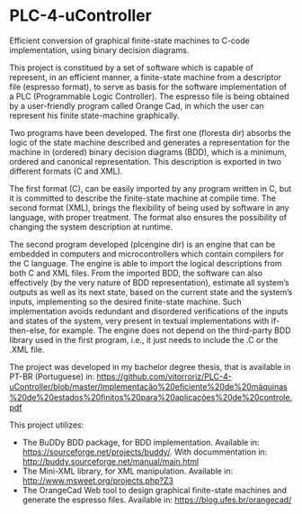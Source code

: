 # PLC-4-uController
Efficient conversion of graphical finite-state machines to C-code implementation, using binary decision diagrams.

This project is constitued by a set of software which is capable of represent, in an efficient manner, a finite-state machine from a descriptor file (espresso format), to serve as basis for the software implementation of a PLC (Programmable Logic Controller). The espresso file is being obtained by a user-friendly program called Orange Cad, in which the user can represent his finite state-machine graphically.

Two programs have been developed. The first one (floresta dir) absorbs the logic of the state machine described and generates a representation for the machine in (ordered) binary decision diagrams (BDD), which is a minimum, ordered and canonical representation. This description is exported in two different formats (C and XML). 

The first format (C), can be easily imported by any program written in C, but it is committed to describe the finite-state machine at compile time. The second format (XML), brings the flexibility of being used by software in any language, with proper treatment. The format also ensures the possibility of changing the system description at runtime.

The second program developed (plcengine dir) is an engine that can be embedded in computers and microcontrollers which contain compilers for the C language. The engine is able to import the logical descriptions from both C and XML files. From the imported BDD, the software can also effectively (by the very nature of BDD representation), estimate all system’s outputs as well as its next state, based on the current state and the system’s inputs, implementing so the desired finite-state machine. Such implementation avoids redundant and disordered verifications of the inputs and states of the system, very present in textual implementations with if-then-else, for example. The engine does not depend on the third-party BDD library used in the first program, i.e., it just needs to include the .C or the .XML file. 

The project was developed in my bachelor degree thesis, that is available in PT-BR (Portuguese) in: https://github.com/vitorroriz/PLC-4-uController/blob/master/Implementação%20eﬁciente%20de%20máquinas%20de%20estados%20ﬁnitos%20para%20aplicações%20de%20controle.pdf

This project utilizes:

* The BuDDy BDD package, for BDD implementation. Available in: https://sourceforge.net/projects/buddy/. With docummentation in: http://buddy.sourceforge.net/manual/main.html
* The Mini-XML library, for XML manipulation. Available in: http://www.msweet.org/projects.php?Z3
* The OrangeCad Web tool to design graphical finite-state machines and generate the espresso files. Available in: https://blog.ufes.br/orangecad/

